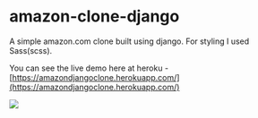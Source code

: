 # amazon-clone-django
A simple amazon.com clone built using django. For styling I used Sass(scss).

You can see the live demo here at heroku - [https://amazondjangoclone.herokuapp.com/](https://amazondjangoclone.herokuapp.com/)

<img src="https://i.ibb.co/YPTYK5K/amazon.png" />
